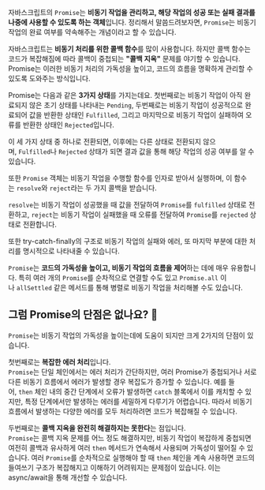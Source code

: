 자바스크립트의 `Promise`는 **비동기 작업을 관리하고, 해당 작업의 성공 또는 실패 결과를 나중에 사용할 수 있도록 하는 객체**입니다. 정리해서 말씀드려보자면, `Promise`는 비동기 작업의 완료 여부를 약속해주는 개념이라고 할 수 있습니다.

자바스크립트는 **비동기 처리를 위한 콜백 함수**를 많이 사용합니다. 하지만 콜백 함수는 코드가 복잡해짐에 따라 콜백이 중첩되는 **"콜백 지옥"** 문제를 야기할 수 있습니다. Promise는 이러한 비동기 처리의 가독성을 높이고, 코드의 흐름을 명확하게 관리할 수 있도록 도와주는 방식입니다.

Promise는 다음과 같은 **3가지 상태**를 가지는데요. 첫번째로는 비동기 작업이 아직 완료되지 않은 초기 상태를 나타내는 `Pending`, 두번째로는 비동기 작업이 성공적으로 완료되어 값을 반환한 상태인 `Fulfilled`, 그리고 마지막으로 비동기 작업이 실패하여 오류를 반환한 상태인 `Rejected`입니다.

이 세 가지 상태 중 하나로 전환되면, 이후에는 다른 상태로 전환되지 않으며, `Fulfilled`나 `Rejected` 상태가 되면 결과 값을 통해 해당 작업의 성공 여부를 알 수 있습니다.

또한 `Promise` 객체는 비동기 작업을 수행할 함수를 인자로 받아서 실행하며, 이 함수는 `resolve`와 `reject`라는 두 가지 콜백을 받습니다.

`resolve`는 비동기 작업이 성공했을 때 값을 전달하여 `Promise`를 `fulfilled` 상태로 전환하고, `reject`는 비동기 작업이 실패했을 때 오류를 전달하여 `Promise`를 `rejected` 상태로 전환합니다.

또한 try-catch-finally의 구조로 비동기 작업의 실패와 에러, 또 마지막 부분에 대한 처리를 명시적으로 나타내줄 수 있습니다.

`Promise`는 **코드의 가독성을 높이고, 비동기 작업의 흐름을 제어**하는 데에 매우 유용합니다. 특히 여러 개의 `Promise`를 순차적으로 연결할 수도 있고 `Promise.all` 이나 `allSettled` 같은 메서드를 통해 병렬로 비동기 작업을 처리해볼 수도 있습니다.

## 그럼 Promise의 단점은 없나요? 🤔

`Promise`는 비동기 작업의 가독성을 높이는데에 도움이 되지만 크게 2가지의 단점이 있습니다.

첫번째로는 **복잡한 에러 처리**입니다.  
`Promise`는 단일 체인에서는 에러 처리가 간단하지만, 여러 Promise가 중첩되거나 서로 다른 비동기 흐름에서 에러가 발생할 경우 복잡도가 증가할 수 있습니다. 예를 들어, `then` 체인 내의 중간 단계에서 오류가 발생하면 `catch` 블록에서 이를 캐치할 수 있지만, 특정 단계에서만 발생하는 에러를 세밀하게 다루기가 어렵습니다. 따라서 비동기 흐름에서 발생하는 다양한 에러를 모두 처리하려면 코드가 복잡해질 수 있습니다.

두번째로는 **콜백 지옥을 완전히 해결하지는 못한다**는 점입니다.  
`Promise`는 콜백 지옥 문제를 어느 정도 해결하지만, 비동기 작업이 복잡하게 중첩되면 여전히 콜백과 유사하게 여러 `then` 메서드가 연속해서 사용되며 가독성이 떨어질 수 있습니다. 여러 `Promise`를 순차적으로 실행해야 할 때 `then` 체인을 계속 사용하면 코드의 들여쓰기 구조가 복잡해지고 이해하기 어려워지는 문제점이 있습니다. 이는 async/await을 통해 개선할 수 있습니다.